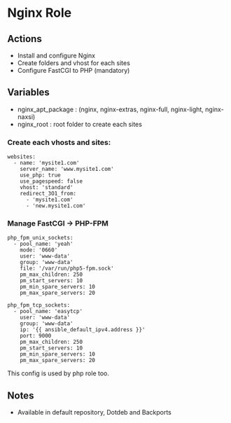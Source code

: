Nginx Role
==========

Actions
-------
- Install and configure Nginx
- Create folders and vhost for each sites
- Configure FastCGI to PHP (mandatory)

Variables
---------
- nginx\_apt_package : (nginx, nginx-extras, nginx-full, nginx-light, nginx-naxsi)
- nginx\_root : root folder to create each sites

### Create each vhosts and sites: 
	websites:
	  - name: 'mysite1.com'
	    server_name: 'www.mysite1.com'
	    use_php: true
	    use_pagespeed: false
	    vhost: 'standard'
	    redirect_3O1_from:
	      - 'mysite1.com'
	      - 'new.mysite1.com'

### Manage FastCGI -> PHP-FPM

	php_fpm_unix_sockets:
	  - pool_name: 'yeah'
	    mode: '0660'
	    user: 'www-data'
	    group: 'www-data'
	    file: '/var/run/php5-fpm.sock'
	    pm_max_children: 250
	    pm_start_servers: 10
	    pm_min_spare_servers: 10
	    pm_max_spare_servers: 20
	
	php_fpm_tcp_sockets:
	  - pool_name: 'easytcp'
	    user: 'www-data'
	    group: 'www-data' 
	    ip: '{{ ansible_default_ipv4.address }}'
	    port: 9000
	    pm_max_children: 250
	    pm_start_servers: 10
	    pm_min_spare_servers: 10
	    pm_max_spare_servers: 20

This config is used by php role too.

Notes
-----
- Available in default repository, Dotdeb and Backports
